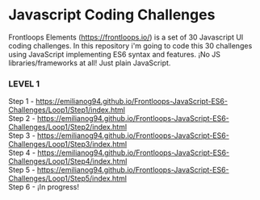 # Javascript Coding Challenges
Frontloops Elements (https://frontloops.io/) is a set of 30 Javascript UI coding challenges.
In this repository i'm going to code this 30 challenges using JavaScript implementing ES6 syntax and features.
¡No JS libraries/frameworks at all! Just plain JavaScript.


### LEVEL 1

Step 1 - https://emilianog94.github.io/Frontloops-JavaScript-ES6-Challenges/Loop1/Step1/index.html <br/>
Step 2 - https://emilianog94.github.io/Frontloops-JavaScript-ES6-Challenges/Loop1/Step2/index.html <br/>
Step 3 - https://emilianog94.github.io/Frontloops-JavaScript-ES6-Challenges/Loop1/Step3/index.html <br/>
Step 4 - https://emilianog94.github.io/Frontloops-JavaScript-ES6-Challenges/Loop1/Step4/index.html <br/>
Step 5 - https://emilianog94.github.io/Frontloops-JavaScript-ES6-Challenges/Loop1/Step5/index.html <br/>
Step 6 - ¡In progress!